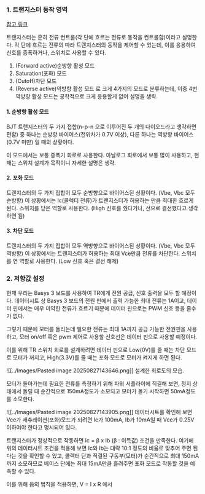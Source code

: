 
### 1. 트랜지스터 동작 영역

[참고 링크](http://www.ktword.co.kr/test/view/view.php?no=4498)

트랜지스터는 흔히 전류 컨트롤(각 단에 흐르는 전류로 동작을 컨트롤함)이라고 설명한다.
각 단에 흐르는 전류의 따라 트랜지스터의 동작을 제어할 수 있는데, 이를 응용하여 신호를 증폭하거나, 스위치로 사용할 수 있다.

1. (Forward active)순방향 활성 모드
2. Saturation(포화) 모드
3. (Cutoff)차단 모드
4. (Reverse active)역방향 활성 모드
로 크게 4가지의 모드로 분류하는데, 이중 4번 역방향 활성 모드는 공학적으로 크게 응용할게 없어 설명을 생략.

#### 1. 순방향 활성 모드

BJT 트랜지스터의 두 가지 접합(n-p-n 으로 이루어진 두 개의 다이오드라고 생각하면 편함) 중 하나는 순방향 바이어스(전위차가 0.7V 이상), 다른 하나는 역방향 바이어스(0.7V 미만) 일 때의 상황이다.

이 모드에서는 보통 증폭기 회로로 사용한다.
아날로그 회로에서 보통 많이 사용하고, 현재는 스위치 설계가 목적이니 자세한 설명은 생략.


#### 2. 포화 모드

트랜지스터의 두 가지 접합이 모두 순방향으로 바이어스된 상황이다. (Vbe, Vbc 모두 순방향)
이 상황에서는 Ic(콜렉터 전류)가 트랜지스터가 허용하는 만큼 최대한 흐르게 된다.
스위치를 닫은 역할로 사용한다. (High 신호를 줬다거나, 선으로 결선했다고 생각하면 됨)

#### 3. 차단 모드

트랜지스터의 두 가지 접합이 모두 역방향으로 바이어스된 상황이다. (Vbe, Vbc 모두 역방향)
이 상황에서는 트랜지스터가 허용하는 최대 Vce만큼 전류를 차단한다.
스위치를 연 역할로 사용한다. (Low 신호 혹은 결선 해제)


### 2. 저항값 설정

현재 우리는 Basys 3 보드를 사용하여 TR에게 전원 공급, 신호 출력을 모두 할 예정이다.
데이터시트 상 Basys 3 보드의 전원 핀에서 출력 가능한 최대 전류는 1A이고, 데이터 핀에서는 매우 미약한 전류가 흐르기 때문에 데이터 핀으로는 PWM 신호 등을 줄수가 없다.

그렇기 때문에 모터를 돌리는데 필요한 전류는 최대 1A까지 공급 가능한 전원핀을 사용하고, 모터 on/off 혹은 pwm 제어로 사용할 신호선은 데이터 핀으로 사용할 예정이다.

이를 위해 TR 스위치 회로를 설계하려면 데이터 핀으로 Low(0V)를 줄 때는 차단 모드로 모터가 꺼지고, High(3.3V)를 줄 때는 포화 모드로 모터가 켜지게 하면 된다.

![[../Images/Pasted image 20250827143646.png]]
설계한 회로도의 모습.

모터가 돌아가는데 필요한 전류를 측정하기 위해 파워 서플라이에 직결해 보면, 정지 상태에서 돌릴 때 순간적으로 150mA정도가 소모되고 모터가 돌기 시작하면 50mA정도를 소모한다.

![[../Images/Pasted image 20250827143905.png]]
데이터시트를 확인해 보면 Vce가 새츄레이션(포화)모드가 되려면 Ic가 100mA, Ib가 10mA일 때 Vce가 0.25V 이하여야 한다고 명시되어 있다.

트랜지스터가 정상적으로 작동하면 Ic = β x Ib  (β : 이득값) 조건을 만족한다.
여기에 위의 데이터시트 조건을 적용해 보면 Ic와 Ib는 대략 10:1 정도의 비율로 맞추어 주면 된다는 것을 확인할 수 있고, 콜렉터 단과 직결된 구동부(모터)가 순간적으로 최대 150mA까지 소모하므로 베이스 단에는 최대 15mA만큼 흘려주면 포화 모드로 작동할 것을 예측할 수 있다.

이를 위해 옴의 법칙을 적용하면, V = I x R 에서 